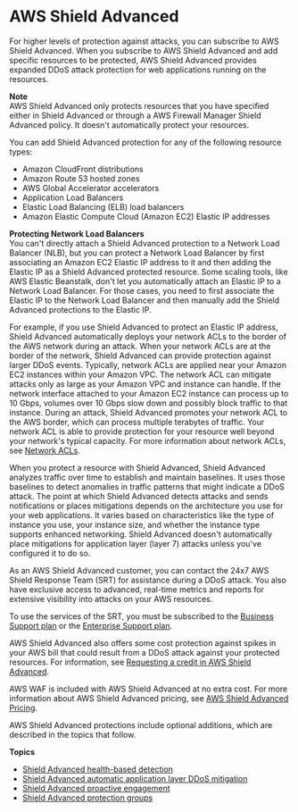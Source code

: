 # AWS Shield Advanced<a name="ddos-advanced"></a>

For higher levels of protection against attacks, you can subscribe to AWS Shield Advanced\. When you subscribe to AWS Shield Advanced and add specific resources to be protected, AWS Shield Advanced provides expanded DDoS attack protection for web applications running on the resources\. 

**Note**  
AWS Shield Advanced only protects resources that you have specified either in Shield Advanced or through a AWS Firewall Manager Shield Advanced policy\. It doesn't automatically protect your resources\. 

You can add Shield Advanced protection for any of the following resource types:
+ Amazon CloudFront distributions
+ Amazon Route 53 hosted zones
+ AWS Global Accelerator accelerators
+ Application Load Balancers
+ Elastic Load Balancing \(ELB\) load balancers
+ Amazon Elastic Compute Cloud \(Amazon EC2\) Elastic IP addresses

**Protecting Network Load Balancers**  
You can't directly attach a Shield Advanced protection to a Network Load Balancer \(NLB\), but you can protect a Network Load Balancer by first associating an Amazon EC2 Elastic IP address to it and then adding the Elastic IP as a Shield Advanced protected resource\. Some scaling tools, like AWS Elastic Beanstalk, don't let you automatically attach an Elastic IP to a Network Load Balancer\. For those cases, you need to first associate the Elastic IP to the Network Load Balancer and then manually add the Shield Advanced protections to the Elastic IP\.

For example, if you use Shield Advanced to protect an Elastic IP address, Shield Advanced automatically deploys your network ACLs to the border of the AWS network during an attack\. When your network ACLs are at the border of the network, Shield Advanced can provide protection against larger DDoS events\. Typically, network ACLs are applied near your Amazon EC2 instances within your Amazon VPC\. The network ACL can mitigate attacks only as large as your Amazon VPC and instance can handle\. If the network interface attached to your Amazon EC2 instance can process up to 10 Gbps, volumes over 10 Gbps slow down and possibly block traffic to that instance\. During an attack, Shield Advanced promotes your network ACL to the AWS border, which can process multiple terabytes of traffic\. Your network ACL is able to provide protection for your resource well beyond your network's typical capacity\. For more information about network ACLs, see [Network ACLs](http://docs.aws.amazon.com/AmazonVPC/latest/UserGuide/VPC_ACLs.html)\. 

When you protect a resource with Shield Advanced, Shield Advanced analyzes traffic over time to establish and maintain baselines\. It uses those baselines to detect anomalies in traffic patterns that might indicate a DDoS attack\. The point at which Shield Advanced detects attacks and sends notifications or places mitigations depends on the architecture you use for your web applications\. It varies based on characteristics like the type of instance you use, your instance size, and whether the instance type supports enhanced networking\. Shield Advanced doesn't automatically place mitigations for application layer \(layer 7\) attacks unless you've configured it to do so\.

As an AWS Shield Advanced customer, you can contact the 24x7 AWS Shield Response Team \(SRT\) for assistance during a DDoS attack\. You also have exclusive access to advanced, real\-time metrics and reports for extensive visibility into attacks on your AWS resources\. 

To use the services of the SRT, you must be subscribed to the [Business Support plan](https://aws.amazon.com/premiumsupport/business-support/) or the [Enterprise Support plan](https://aws.amazon.com/premiumsupport/enterprise-support/)\.

AWS Shield Advanced also offers some cost protection against spikes in your AWS bill that could result from a DDoS attack against your protected resources\. For information, see [Requesting a credit in AWS Shield Advanced](request-refund.md)\. 

AWS WAF is included with AWS Shield Advanced at no extra cost\. For more information about AWS Shield Advanced pricing, see [AWS Shield Advanced Pricing](http://aws.amazon.com/shield/pricing/)\.

AWS Shield Advanced protections include optional additions, which are described in the topics that follow\.

**Topics**
+ [Shield Advanced health\-based detection](ddos-advanced-health-check-option.md)
+ [Shield Advanced automatic application layer DDoS mitigation](ddos-advanced-automatic-app-layer-response.md)
+ [Shield Advanced proactive engagement](ddos-advanced-proactive-engagement.md)
+ [Shield Advanced protection groups](ddos-advanced-protection-groups.md)